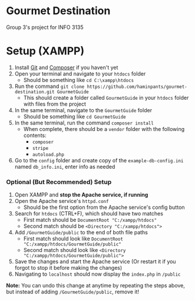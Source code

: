 # Gourmet Destination
Group 3's project for INFO 3135

# Setup (XAMPP)
1. Install [Git](https://git-scm.com/) and [Composer](https://getcomposer.org/) if you haven't yet
2. Open your terminal and navigate to your `htdocs` folder
    - Should be something like `cd C:\xampp\htdocs`
3. Run the command `git clone https://github.com/haminpants/gourmet-destination.git GourmetGuide`
    - This should create a folder called `GourmetGuide` in your `htdocs` folder with files from the project
4. In the same terminal, navigate to the `GourmetGuide` folder
    - Should be something like `cd GourmetGuide`
5. In the same terminal, run the command `composer install`
    - When complete, there should be a `vendor` folder with the following contents:
        - `composer`
        - `stripe`
        - `autoload.php`
6. Go to the `config` folder and create copy of the `example-db-config.ini` named `db_info.ini`, enter info as needed
### Optional (But Recommended) Setup
1. Open XAMPP and **stop the Apache service, if running**
2. Open the Apache service's `httpd.conf`
    - Should be the first option from the Apache service's config button
3. Search for `htdocs` (CTRL+F), which should have two matches
    - First match should be `DocumentRoot "C:/xampp/htdocs"`
    - Second match should be `<Directory "C:/xampp/htdocs">`
4. Add `/GourmetGuide/public` to the end of both file paths
    - First match should look like `DocumentRoot "C:/xampp/htdocs/GourmetGuide/public"`
    - Second match should look like `<Directory "C:/xampp/htdocs/GourmetGuide/public">`
5. Save the changes and start the Apache service (Or restart it if you forgot to stop it before making the changes)
6. Navigating to `localhost` should now display the `index.php` in `/public`

**Note:** You can undo this change at anytime by repeating the steps above, but instead of adding `/GourmetGuide/public`, remove it!